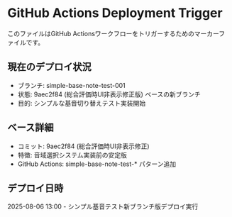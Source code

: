 # GitHub Actions Deployment Trigger

このファイルはGitHub Actionsワークフローをトリガーするためのマーカーファイルです。

## 現在のデプロイ状況
- ブランチ: simple-base-note-test-001
- 状態: 9aec2f84 (総合評価時UI非表示修正版) ベースの新ブランチ
- 目的: シンプルな基音切り替えテスト実装開始

## ベース詳細
- コミット: 9aec2f84 (総合評価時UI非表示修正)
- 特徴: 音域選択システム実装前の安定版
- GitHub Actions: simple-base-note-test-* パターン追加

## デプロイ日時  
2025-08-06 13:00 - シンプル基音テスト新ブランチ版デプロイ実行